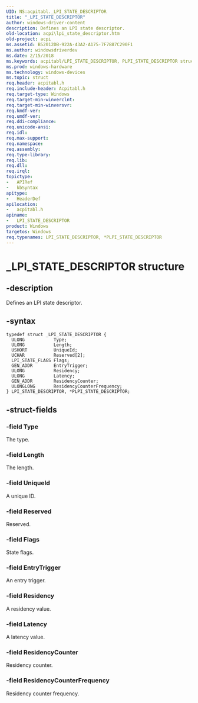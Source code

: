 ```yaml
---
UID: NS:acpitabl._LPI_STATE_DESCRIPTOR
title: "_LPI_STATE_DESCRIPTOR"
author: windows-driver-content
description: Defines an LPI state descriptor.
old-location: acpi\lpi_state_descriptor.htm
old-project: acpi
ms.assetid: B52012DB-922A-43A2-A175-7F7887C290F1
ms.author: windowsdriverdev
ms.date: 2/15/2018
ms.keywords: acpitabl/LPI_STATE_DESCRIPTOR, PLPI_STATE_DESCRIPTOR structure pointer [ACPI Devices], PLPI_STATE_DESCRIPTOR, LPI_STATE_DESCRIPTOR structure [ACPI Devices], LPI_STATE_DESCRIPTOR, acpitabl/PLPI_STATE_DESCRIPTOR, acpi.lpi_state_descriptor, *PLPI_STATE_DESCRIPTOR, _LPI_STATE_DESCRIPTOR
ms.prod: windows-hardware
ms.technology: windows-devices
ms.topic: struct
req.header: acpitabl.h
req.include-header: Acpitabl.h
req.target-type: Windows
req.target-min-winverclnt: 
req.target-min-winversvr: 
req.kmdf-ver: 
req.umdf-ver: 
req.ddi-compliance: 
req.unicode-ansi: 
req.idl: 
req.max-support: 
req.namespace: 
req.assembly: 
req.type-library: 
req.lib: 
req.dll: 
req.irql: 
topictype:
-	APIRef
-	kbSyntax
apitype:
-	HeaderDef
apilocation:
-	acpitabl.h
apiname:
-	LPI_STATE_DESCRIPTOR
product: Windows
targetos: Windows
req.typenames: LPI_STATE_DESCRIPTOR, *PLPI_STATE_DESCRIPTOR
---
```


# _LPI_STATE_DESCRIPTOR structure


## -description


Defines an LPI state descriptor.


## -syntax


````
typedef struct _LPI_STATE_DESCRIPTOR {
  ULONG           Type;
  ULONG           Length;
  USHORT          UniqueId;
  UCHAR           Reserved[2];
  LPI_STATE_FLAGS Flags;
  GEN_ADDR        EntryTrigger;
  ULONG           Residency;
  ULONG           Latency;
  GEN_ADDR        ResidencyCounter;
  ULONGLONG       ResidencyCounterFrequency;
} LPI_STATE_DESCRIPTOR, *PLPI_STATE_DESCRIPTOR;
````


## -struct-fields




### -field Type

The type.


### -field Length

The length.


### -field UniqueId

A unique ID.


### -field Reserved

Reserved.


### -field Flags

State flags.


### -field EntryTrigger

An entry trigger.


### -field Residency

A residency value.


### -field Latency

A latency value.


### -field ResidencyCounter

Residency counter.


### -field ResidencyCounterFrequency

Residency counter frequency. 

